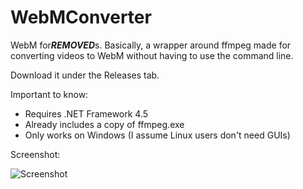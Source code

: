 WebMConverter
=============
WebM for***REMOVED***s. Basically, a wrapper around ffmpeg made for converting videos to WebM without having to use the command line.

Download it under the Releases tab.

Important to know:
* Requires .NET Framework 4.5
* Already includes a copy of ffmpeg.exe
* Only works on Windows (I assume Linux users don't need GUIs)

Screenshot:

![Screenshot](http://a.pomf.se/kiyqsg.PNG)
